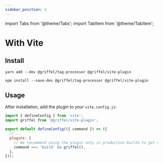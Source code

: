 ```yaml
---
sidebar_position: 2
---
```


import Tabs from '@theme/Tabs';
import TabItem from '@theme/TabItem';

# With Vite

## Install

<Tabs>
<TabItem value="yarn" label="Yarn">

```shell
yarn add --dev @griffel/tag-processor @griffel/vite-plugin
```

</TabItem>
<TabItem value="npm" label="NPM">

```shell
npm install --save-dev @griffel/tag-processor @griffel/vite-plugin
```

</TabItem>
</Tabs>

## Usage

After installation, add the plugin to your `vite.config.js`:

```js
import { defineConfig } from 'vite';
import griffel from '@griffel/vite-plugin';

export default defineConfig(({ command }) => ({
  // ...
  plugins: [
    // We recommend using the plugin only in production builds to get optimized output
    command === 'build' && griffel(),
  ],
}));
```
